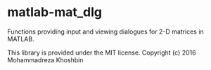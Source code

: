 # matlab-mat_dlg
Functions providing input and viewing dialogues for 2-D matrices in MATLAB.


This library is provided under the MIT license.
Copyright (c) 2016 Mohammadreza Khoshbin
